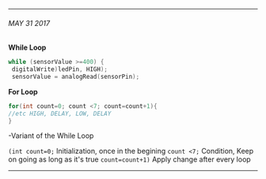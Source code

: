 ___
###### MAY 31 2017 
**While Loop** 
```c++
while (sensorValue >=400) {
 digitalWrite)ledPin, HIGH);
 sensorValue = analogRead(sensorPin);
```

**For Loop**
```c++
for(int count=0; count <7; count=count+1){
//etc HIGH, DELAY, LOW, DELAY
}
```
-Variant of the While Loop

`(int count=0;` Initialization, once in the begining
`count <7;` Condition, Keep on going as long as it's true
`count=count+1)` Apply change after every loop

___


